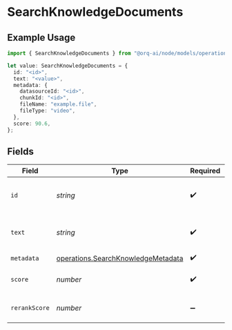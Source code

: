 # SearchKnowledgeDocuments

## Example Usage

```typescript
import { SearchKnowledgeDocuments } from "@orq-ai/node/models/operations";

let value: SearchKnowledgeDocuments = {
  id: "<id>",
  text: "<value>",
  metadata: {
    datasourceId: "<id>",
    chunkId: "<id>",
    fileName: "example.file",
    fileType: "video",
  },
  score: 90.6,
};
```

## Fields

| Field                                                                                    | Type                                                                                     | Required                                                                                 | Description                                                                              |
| ---------------------------------------------------------------------------------------- | ---------------------------------------------------------------------------------------- | ---------------------------------------------------------------------------------------- | ---------------------------------------------------------------------------------------- |
| `id`                                                                                     | *string*                                                                                 | :heavy_check_mark:                                                                       | Unique identifier for the retrieval                                                      |
| `text`                                                                                   | *string*                                                                                 | :heavy_check_mark:                                                                       | Text content of the document                                                             |
| `metadata`                                                                               | [operations.SearchKnowledgeMetadata](../../models/operations/searchknowledgemetadata.md) | :heavy_check_mark:                                                                       | N/A                                                                                      |
| `score`                                                                                  | *number*                                                                                 | :heavy_check_mark:                                                                       | The score of the document                                                                |
| `rerankScore`                                                                            | *number*                                                                                 | :heavy_minus_sign:                                                                       | The rerank score of the document                                                         |